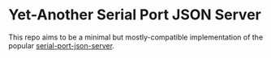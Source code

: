 # Yet-Another Serial Port JSON Server

This repo aims to be a minimal but mostly-compatible implementation of the popular [serial-port-json-server](https://github.com/chilipeppr/serial-port-json-server).
